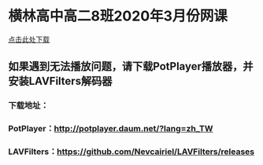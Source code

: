 # 横林高中高二8班2020年3月份网课

[点击此处下载](https://github.com/NULL204/Online-course-in-March-2022/releases)

## 如果遇到无法播放问题，请下载PotPlayer播放器，并安装LAVFilters解码器

### 下载地址：

### PotPlayer：http://potplayer.daum.net/?lang=zh_TW

### LAVFilters：https://github.com/Nevcairiel/LAVFilters/releases
